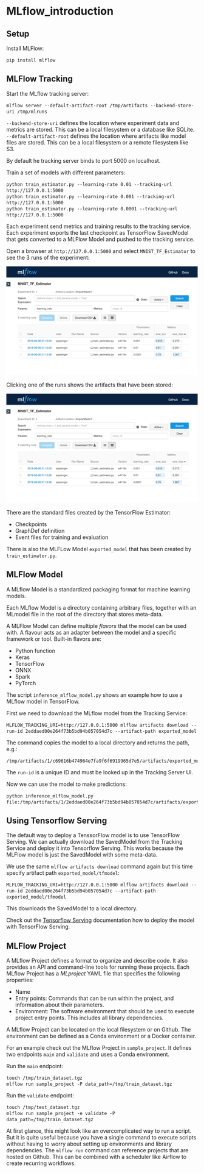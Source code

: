 # MLflow_introduction

## Setup

Install MLFlow:

    pip install mlflow

## MLFlow Tracking

Start the MLflow tracking server:

    mlflow server --default-artifact-root /tmp/artifacts --backend-store-uri /tmp/mlruns

`--backend-store-uri` defines the location where experiment data and metrics are stored. This can be a local filesystem or a database like SQLite.
`--default-artifact-root` defines the location where artifacts like model files are stored. This can be a local filesystem or a remote filesystem like S3.

By default he tracking server binds to port 5000 on localhost.

Train a set of models with different parameters:

	python train_estimator.py --learning-rate 0.01 --tracking-url http://127.0.0.1:5000
	python train_estimator.py --learning-rate 0.001 --tracking-url http://127.0.0.1:5000
	python train_estimator.py --learning-rate 0.0001 --tracking-url http://127.0.0.1:5000

Each experiment send metrics and training results to the tracking service. Each experiment exports the last checkpoint as TensorFlow SavedModel that gets 
converted to a MLFlow Model and pushed to the tracking service.

Open a browser at `http://127.0.0.1:5000` and select `MNIST_TF_Estimator` to see the 3 runs of the experiment:

![Tracker1](images/tracker1.png?raw=true "Tracker1")

Clicking one of the runs shows the artifacts that have been stored:

![Tracker2](images/tracker1.png?raw=true "Tracker2")

There are the standard files created by the TensorFlow Estimator:

 * Checkpoints
 * GraphDef definition
 * Event files for training and evaluation

There is also the MLFLow Model `exported_model` that has been created by `train_estimator.py`.


## MLFlow Model

A MLflow Model is a standardized packaging format for machine learning models.

Each MLflow Model is a directory containing arbitrary files, together with an MLmodel file in the root of the directory that stores meta-data.


A MLFlow Model can define multiple *flavors* that the model can be used with. A flavour acts as an adapter between the model and a specific framework or tool.
Built-in flavors are:

 * Python function
 * Keras
 * TensorFlow
 * ONNX
 * Spark
 * PyTorch

The script `inference_mlflow_model.py` shows an example how to use a MLflow model in TensorFlow.

First we need to download the MLflow model from the Tracking Service:

    MLFLOW_TRACKING_URI=http://127.0.0.1:5000 mlflow artifacts download --run-id 2eddaed00e264f73b5bd94b057054d7c --artifact-path exported_model

The command copies the model to a local directory and returns the path, e.g.:

    /tmp/artifacts/1/c69616b474964e7fa9f6f6919965d7e5/artifacts/exported_model

The `run-id` is a unique ID and must be looked up in the Tracking Server UI.

Now we can use the model to make predictions:

    python inference_mlflow_model.py file:/tmp/artifacts/1/2eddaed00e264f73b5bd94b057054d7c/artifacts/exported_model


## Using Tensorflow Serving

The default way to deploy a TenssorFlow model is to use TensorFlow Serving. We can actually download the SavedModel from the Tracking Service
and deploy it into Tensorflow Serving. This works because the MLFlow model is just the SavedModel with some meta-data.

We use the same `mlflow artifacts download` command again but this time specify artifact path `exported_model/tfmodel`:

    MLFLOW_TRACKING_URI=http://127.0.0.1:5000 mlflow artifacts download --run-id 2eddaed00e264f73b5bd94b057054d7c --artifact-path exported_model/tfmodel

This downloads the SavedModel to a local directory.

Check out the [Tensorflow Serving](https://www.tensorflow.org/tfx/guide/serving) documentation how to deploy the model with TensorFlow Serving.


## MLFlow Project

A MLflow Project defines a format to organize and describe code. It also provides an API and command-line tools for running these projects. 
Each MLflow Project has a *MLproject* YAML file that specifies the following properties:

* Name
* Entry points: Commands that can be run within the project, and information about their parameters. 
* Environment: The software environment that should be used to execute project entry points. This includes all library dependencies.

A MLflow Project can be located on the local filesystem or on Github. The environment can be defined as a Conda environment or a Docker container.

For an example check out the MLflow Project in `sample_project`. It defines two endpoints `main` and `validate` and uses a Conda environment.

Run the `main` endpoint:

    touch /tmp/train_dataset.tgz
    mlflow run sample_project -P data_path=/tmp/train_dataset.tgz

Run the `validate` endpoint:

    touch /tmp/test_dataset.tgz
    mlflow run sample_project -e validate -P data_path=/tmp/train_dataset.tgz

At first glance, this might look like an overcomplicated way to run a script. But it is quite useful because you have a single command to execute scripts 
without having to worry about setting up environments and library dependencies.  The `mlflow run` command can reference projects that are hosted on Github. 
This can be combined with a scheduler like Airflow to create recurring workflows.
